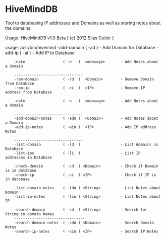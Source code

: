 HiveMindDB
==========

Tool to databasing IP addresses and Domains as well as storing notes about the domains.

Usage:
HiveMindDB v1.0 Beta [ (c) 2012 Silas Cutler ] 

usage: /usr/bin/hivemind
        -add-domain           ( -ad  )  <domain>   	    - Add Domain for Database
        -add-ip               ( -ai  )  <IP>            - Add IP to Database
        
        -note                 ( -n   )  <message>       - Add Notes about a domain
        
        -------------------------------
        -rem-domain           ( -rd  )  <Domain>        - Remove Domain from Database
        -rem-ip               ( -ri  )  <IP>            - Remove IP address from Database

        -note                 ( -n   )  <message>       - Add Notes about a domain
        
        -------------------------------
        -add-domain-notes     ( -adn )  <Domain>        - Add Notes about a Domain
        -add-ip-notes         ( -ain )  <IP>            - Add IP address Notes
        
        -------------------------------
        -list-domain          ( -ld  )                  - List domains in Database
        -list-ips             ( -li  )                  - List IP addresses in Database
        
        -check-domain         ( -cd  ) <Domain>         - Check if Domain is in database
        -check-ip             ( -ci  ) <IP>             - Check if IP is in database
        
        -list-domain-notes    ( -ldn ) <String>         - List Notes about Domain
        -list-ip-notes        ( -lin ) <String>         - List Notes about IP

        -search-domain        ( -sd  ) <String>         - Search for String in domain Names
        --------------------------------
        -search-domain-notes  ( -sdn ) <Domain>         - Search domain Notes 
        -search-ip-notes      ( -sin ) <IP>             - Search IP Notes


